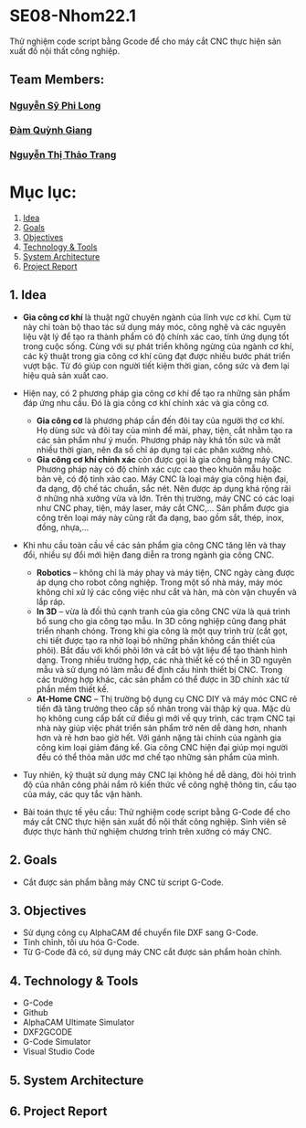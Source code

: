 # SE08-Nhom22.1
Thử nghiệm code script bằng Gcode để cho máy cắt CNC thực hiện sản xuất đồ nội thất công nghiệp.

## Team Members:
### [Nguyễn Sỹ Phi Long](https://www.facebook.com/longnguyen.0809/)
### [Đàm Quỳnh Giang](https://www.facebook.com/duckiee.1701)
### [Nguyễn Thị Thảo Trang](https://www.facebook.com/nguyenthithaotrang2310)


# Mục lục:
1. [Idea](#idea)
2. [Goals](#goals)
3. [Objectives](#objectives)
4. [Technology & Tools](#technology-&-tools)
5. [System Architecture](#system-architecture)
6. [Project Report](#report)

<a name="idea"> </a>
## 1. Idea
* **Gia công cơ khí** là thuật ngữ chuyên ngành của lĩnh vực cơ khí. Cụm từ này chỉ toàn bộ thao tác sử dụng máy móc, công nghệ và các nguyên liệu vật lý để tạo ra thành phẩm có độ chính xác cao, tính ứng dụng tốt trong cuộc sống. Cùng với sự phát triển không ngừng của ngành cơ khí, các kỹ thuật trong gia công cơ khí cũng đạt được nhiều bước phát triển vượt bậc. Từ đó giúp con người tiết kiệm thời gian, công sức và đem lại hiệu quả sản xuất cao.

* Hiện nay, có 2 phương pháp gia công cơ khí để tạo ra những sản phẩm đáp ứng nhu cầu. Đó là gia công cơ khí chính xác và gia công cơ.
  * **Gia công cơ** là phương pháp cần đến đôi tay của người thợ cơ khí. Họ dùng sức và đôi tay của mình để mài, phay, tiện, cắt nhằm tạo ra các sản phẩm như ý muốn. Phương pháp này khá tốn sức và mất nhiều thời gian, nên đa số chỉ áp dụng tại các phân xưởng nhỏ.
  * **Gia công cơ khí chính xác** còn được gọi là gia công bằng máy CNC. Phương pháp này có độ chính xác cực cao theo khuôn mẫu hoặc bản vẽ, có độ tinh xảo cao. Máy CNC là loại máy gia công hiện đại, đa dạng, độ chế tác chuẩn, sắc nét. Nên được áp dụng khá rộng rãi ở những nhà xưởng vừa và lớn. Trên thị trường, máy CNC có các loại như CNC phay, tiện, máy laser, máy cắt CNC,... Sản phẩm được gia công trên loại máy này cũng rất đa dạng, bao gồm sắt, thép, inox, đồng, nhựa,...
  
* Khi nhu cầu toàn cầu về các sản phẩm gia công CNC tăng lên và thay đổi, nhiều sự đổi mới hiện đang diễn ra trong ngành gia công CNC.
  * **Robotics** – không chỉ là máy phay và máy tiện, CNC ngày càng được áp dụng cho robot công nghiệp. Trong một số nhà máy, máy móc không chỉ xử lý các công việc như cắt và hàn, mà còn vận chuyển và lắp ráp. 
  * **In 3D** – vừa là đối thủ cạnh tranh của gia công CNC vừa là quá trình bổ sung cho gia công tạo mẫu. In 3D công nghiệp cũng đang phát triển nhanh chóng. Trong khi gia công là một quy trình trừ (cắt gọt, chi tiết được tạo ra nhờ loại bỏ những phần không cần thiết của phôi). Bắt đầu với khối phôi lớn và cắt bỏ vật liệu để tạo thành hình dạng. Trong nhiều trường hợp, các nhà thiết kế có thể in 3D nguyên mẫu và sử dụng nó làm mẫu để định cấu hình thiết bị CNC. Trong các trường hợp khác, các sản phẩm có thể được in 3D chính xác từ phần mềm thiết kế. 
  * **At-Home CNC** – Thị trường bộ dụng cụ CNC DIY và máy móc CNC rẻ tiền đã tăng trưởng theo cấp số nhân trong vài thập kỷ qua. Mặc dù họ không cung cấp bất cứ điều gì mới về quy trình, các trạm CNC tại nhà này giúp việc phát triển sản phẩm trở nên dễ dàng hơn, nhanh hơn và rẻ hơn bao giờ hết. Với gánh nặng tài chính của ngành gia công kim loại giảm đáng kể. Gia công CNC hiện đại giúp mọi người đều có thể thỏa mãn ước mơ chế tạo những sản phẩm của mình.

* Tuy nhiên, kỹ thuật sử dụng máy CNC lại không hề dễ dàng, đòi hỏi trình độ của nhân công phải nắm rõ kiến thức về công nghệ thông tin, cấu tạo của máy, các quy tắc vận hành.
* Bài toán thực tế yêu cầu: Thử nghiệm code script bằng G-Code để cho máy cắt CNC thực hiện sản xuất đồ nội thất công nghiệp. Sinh viên sẽ được thực hành thử nghiệm chương trình trên xưởng có máy CNC.

<a name="goals"> </a>
## 2. Goals
* Cắt được sản phẩm bằng máy CNC từ script G-Code.

<a name="objectives"></a>
## 3. Objectives
* Sử dụng công cụ AlphaCAM để chuyển file DXF sang G-Code.
* Tinh chỉnh, tối ưu hóa G-Code.
* Từ G-Code đã có, sử dụng máy CNC cắt được sản phẩm hoàn chỉnh.

<a name="technology-&-tools"> </a>
## 4. Technology & Tools
* G-Code
* Github
* AlphaCAM Ultimate Simulator
* DXF2GCODE
* G-Code Simulator
* Visual Studio Code

<a name="system-architecture"> </a>
## 5. System Architecture

<a name="report"> </a>
## 6. Project Report

